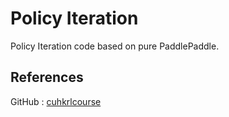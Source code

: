 # Policy Iteration
Policy Iteration code based on pure PaddlePaddle.

## References
GitHub : [cuhkrlcourse](https://github.com/cuhkrlcourse)